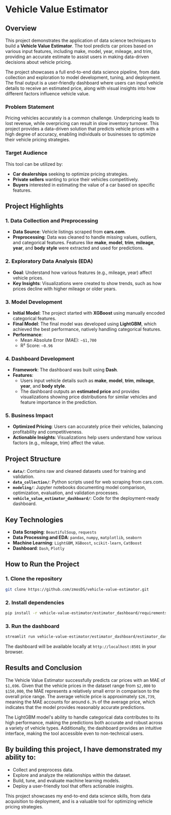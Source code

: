 # Vehicle Value Estimator

## Overview

This project demonstrates the application of data science techniques to build a **Vehicle Value Estimator**. The tool predicts car prices based on various input features, including make, model, year, mileage, and trim, providing an accurate estimate to assist users in making data-driven decisions about vehicle pricing.

The project showcases a full end-to-end data science pipeline, from data collection and exploration to model development, tuning, and deployment. The final output is a user-friendly dashboard where users can input vehicle details to receive an estimated price, along with visual insights into how different factors influence vehicle value.

### Problem Statement
Pricing vehicles accurately is a common challenge. Underpricing leads to lost revenue, while overpricing can result in slow inventory turnover. This project provides a data-driven solution that predicts vehicle prices with a high degree of accuracy, enabling individuals or businesses to optimize their vehicle pricing strategies.

### Target Audience
This tool can be utilized by:
- **Car dealerships** seeking to optimize pricing strategies.
- **Private sellers** wanting to price their vehicles competitively.
- **Buyers** interested in estimating the value of a car based on specific features.

## Project Highlights

### 1. Data Collection and Preprocessing
- **Data Source**: Vehicle listings scraped from **cars.com**.
- **Preprocessing**: Data was cleaned to handle missing values, outliers, and categorical features. Features like **make**, **model**, **trim**, **mileage**, **year**, and **body style** were extracted and used for predictions.

### 2. Exploratory Data Analysis (EDA)
- **Goal**: Understand how various features (e.g., mileage, year) affect vehicle prices.
- **Key Insights**: Visualizations were created to show trends, such as how prices decline with higher mileage or older years.
  
### 3. Model Development
- **Initial Model**: The project started with **XGBoost** using manually encoded categorical features.
- **Final Model**: The final model was developed using **LightGBM**, which achieved the best performance, natively handling categorical features.
- **Performance**:
  - Mean Absolute Error (MAE): `~$1,700`
  - R² Score: `~0.96`
  
### 4. Dashboard Development
- **Framework**: The dashboard was built using **Dash**.
- **Features**: 
  - Users input vehicle details such as **make**, **model**, **trim**, **mileage**, **year**, and **body style**.
  - The dashboard outputs an **estimated price** and provides visualizations showing price distributions for similar vehicles and feature importance in the prediction.
  
### 5. Business Impact
- **Optimized Pricing**: Users can accurately price their vehicles, balancing profitability and competitiveness.
- **Actionable Insights**: Visualizations help users understand how various factors (e.g., mileage, trim) affect the value.
  
## Project Structure

- **`data/`**: Contains raw and cleaned datasets used for training and validation.
- **`data_collection/`**: Python scripts used for web scraping from cars.com.
- **`modeling/`**: Jupyter notebooks documenting model comparison, optimization, evaluation, and validation processes.
- **`vehicle_value_estimator_dashboard/`**: Code for the deployment-ready dashboard.

## Key Technologies

- **Data Scraping**: `BeautifulSoup`, `requests`
- **Data Processing and EDA**: `pandas`, `numpy`, `matplotlib`, `seaborn`
- **Machine Learning**: `LightGBM`, `XGBoost`, `scikit-learn`, `CatBoost`
- **Dashboard**: `Dash`, `Plotly`
  
## How to Run the Project

### 1. Clone the repository
```bash
git clone https://github.com/zmosDS/vehicle-value-estimator.git
```

### 2. Install dependencies
```bash
pip install -r vehicle-value-estimator/estimator_dashboard/requirements.txt
```

### 3. Run the dashboard
```bash
streamlit run vehicle-value-estimator/estimator_dashboard/estimator_dashboard.py
```
The dashboard will be available locally at `http://localhost:8501` in your browser.

## Results and Conclusion

The Vehicle Value Estimator successfully predicts car prices with an MAE of `$1,696`. Given that the vehicle prices in the dataset range from `$2,000` to `$150,000`, the MAE represents a relatively small error in comparison to the overall price range. The average vehicle price is approximately `$26,739`, meaning the MAE accounts for around `6.3%` of the average price, which indicates that the model provides reasonably accurate predictions.

The LightGBM model's ability to handle categorical data contributes to its high performance, making the predictions both accurate and robust across a variety of vehicle types. Additionally, the dashboard provides an intuitive interface, making the tool accessible even to non-technical users.

## **By building this project, I have demonstrated my ability to:**
- Collect and preprocess data.
- Explore and analyze the relationships within the dataset.
- Build, tune, and evaluate machine learning models.
- Deploy a user-friendly tool that offers actionable insights.

This project showcases my end-to-end data science skills, from data acquisition to deployment, and is a valuable tool for optimizing vehicle pricing strategies.
